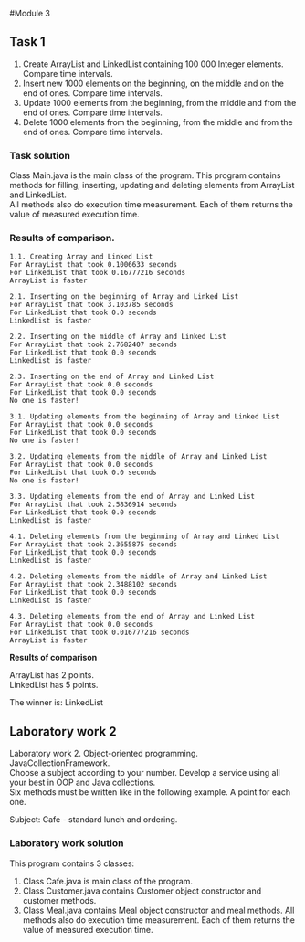 #Module 3

## Task 1

1. Create ArrayList and LinkedList containing 100 000 Integer elements. Compare time intervals.
2. Insert new 1000 elements on the beginning, on the middle and on the end of ones. Compare time intervals.
3. Update 1000 elements from the beginning, from the middle and from the end of ones. Compare time intervals.
4. Delete 1000 elements from the beginning, from the middle  and from the end of ones. Compare time intervals.

### Task solution
Class Main.java is the main class of the program.
This program contains methods for filling, inserting, updating and deleting elements from ArrayList and LinkedList.\
All methods also do execution time measurement. Each of them returns the value of measured execution time.

### Results of comparison.
```
1.1. Creating Array and Linked List
For ArrayList that took 0.1006633 seconds
For LinkedList that took 0.16777216 seconds
ArrayList is faster

2.1. Inserting on the beginning of Array and Linked List
For ArrayList that took 3.103785 seconds
For LinkedList that took 0.0 seconds
LinkedList is faster

2.2. Inserting on the middle of Array and Linked List
For ArrayList that took 2.7682407 seconds
For LinkedList that took 0.0 seconds
LinkedList is faster

2.3. Inserting on the end of Array and Linked List
For ArrayList that took 0.0 seconds
For LinkedList that took 0.0 seconds
No one is faster!

3.1. Updating elements from the beginning of Array and Linked List
For ArrayList that took 0.0 seconds
For LinkedList that took 0.0 seconds
No one is faster!

3.2. Updating elements from the middle of Array and Linked List
For ArrayList that took 0.0 seconds
For LinkedList that took 0.0 seconds
No one is faster!

3.3. Updating elements from the end of Array and Linked List
For ArrayList that took 2.5836914 seconds
For LinkedList that took 0.0 seconds
LinkedList is faster

4.1. Deleting elements from the beginning of Array and Linked List
For ArrayList that took 2.3655875 seconds
For LinkedList that took 0.0 seconds
LinkedList is faster

4.2. Deleting elements from the middle of Array and Linked List
For ArrayList that took 2.3488102 seconds
For LinkedList that took 0.0 seconds
LinkedList is faster

4.3. Deleting elements from the end of Array and Linked List
For ArrayList that took 0.0 seconds
For LinkedList that took 0.016777216 seconds
ArrayList is faster
```

<b>Results of comparison</b>

ArrayList has 2 points.\
LinkedList has 5 points.

The winner is: LinkedList

## Laboratory work 2

Laboratory work 2. Object-oriented programming. JavaCollectionFramework.\
Choose a subject according to your number. Develop a service using all your best in OOP and Java collections.\
Six methods must be written like in the following example. A point for each one.

Subject: Cafe - standard lunch and ordering.

### Laboratory work solution
This program contains 3 classes:
1. Class Cafe.java is main class of the program.
2. Class Customer.java contains Customer object constructor and customer methods.
3. Class Meal.java contains Meal object constructor and meal methods.
All methods also do execution time measurement. Each of them returns the value of measured execution time.
